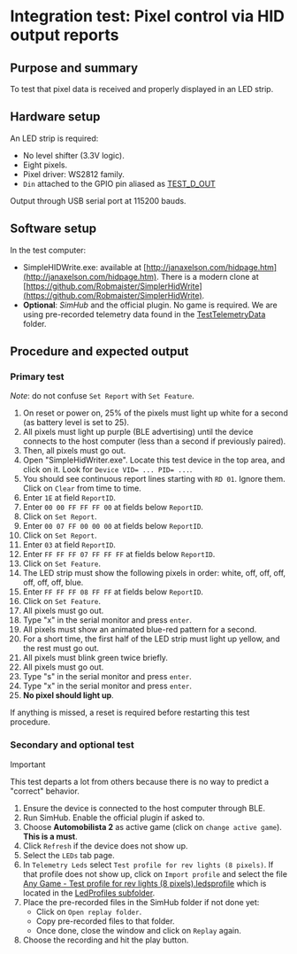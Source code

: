 # Integration test: Pixel control via HID output reports

## Purpose and summary

To test that pixel data is received and properly displayed in an LED strip.

## Hardware setup

An LED strip is required:

- No level shifter (3.3V logic).
- Eight pixels.
- Pixel driver: WS2812 family.
- `Din` attached to the GPIO pin aliased as [TEST_D_OUT](../../../include/Testing.hpp)

Output through USB serial port at 115200 bauds.

## Software setup

In the test computer:

- SimpleHIDWrite.exe:
  available at [http://janaxelson.com/hidpage.htm](http://janaxelson.com/hidpage.htm).
  There is a modern clone at
  [https://github.com/Robmaister/SimplerHidWrite](https://github.com/Robmaister/SimplerHidWrite).
- **Optional**: *SimHub* and the official plugin.
  No game is required.
  We are using pre-recorded telemetry data found in the
  [TestTelemetryData](../TelemetryIntegrationTest/TestTelemetryData/) folder.

## Procedure and expected output

### Primary test

*Note*: do not confuse `Set Report` with `Set Feature`.

1. On reset or power on, 25% of the pixels must light up white for a second
   (as battery level is set to 25).
2. All pixels must light up purple (BLE advertising)
   until the device connects to the host computer
   (less than a second if previously paired).
3. Then, all pixels must go out.
4. Open "SimpleHidWriter.exe". Locate this test device in the top area, and click on it.
   Look for `Device VID= ... PID= ...`.
5. You should see continuous report lines starting with `RD 01`.
   Ignore them. Click on `Clear` from time to time.
6. Enter `1E` at field `ReportID`.
7. Enter `00 00 FF FF FF 00` at fields below `ReportID`.
8. Click on `Set Report`.
9. Enter `00 07 FF 00 00 00` at fields below `ReportID`.
10. Click on `Set Report`.
11. Enter `03` at field `ReportID`.
12. Enter `FF FF FF 07 FF FF FF` at fields below `ReportID`.
13. Click on `Set Feature`.
14. The LED strip must show the following pixels in order:
    white, off, off, off, off, off, off, blue.
15. Enter `FF FF FF 08 FF FF` at fields below `ReportID`.
16. Click on `Set Feature`.
17. All pixels must go out.
18. Type "x" in the serial monitor and press `enter`.
19. All pixels must show an animated blue-red pattern for a second.
20. For a short time, the first half of the LED strip must light up yellow, and the rest must go out.
21. All pixels must blink green twice briefly.
22. All pixels must go out.
23. Type "s" in the serial monitor and press `enter`.
24. Type "x" in the serial monitor and press `enter`.
25. **No pixel should light up**.

If anything is missed, a reset is required
before restarting this test procedure.

### Secondary and **optional** test

> [!IMPORTANT]
> This test departs a lot from others because there is no way to predict
> a "correct" behavior.

1. Ensure the device is connected to the host computer through BLE.
2. Run SimHub. Enable the official plugin if asked to.
3. Choose **Automobilista 2** as active game (click on `change active game`).
   **This is a must**.
4. Click `Refresh` if the device does not show up.
5. Select the `LEDs` tab page.
6. In `Telemetry Leds` select `Test profile for rev lights (8 pixels)`.
   If that profile does not show up, click on `Import profile` and
   select the file
   [Any Game - Test profile for rev lights (8 pixels).ledsprofile](<./LedProfiles/Any Game - Test profile for rev lights (8 pixels).ledsprofile>)
   which is located in the [LedProfiles subfolder](./LedProfiles/).
7. Place the pre-recorded files in the SimHub folder if not done yet:
   - Click on `Open replay folder`.
   - Copy pre-recorded files to that folder.
   - Once done, close the window and click on `Replay` again.
8. Choose the recording and hit the play button.
